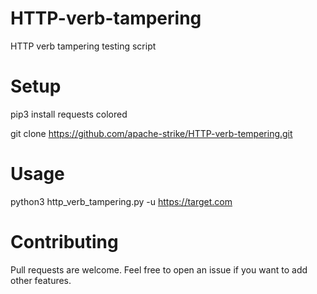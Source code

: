 # HTTP-verb-tampering
HTTP verb tampering testing script

# Setup

pip3 install requests colored

git clone https://github.com/apache-strike/HTTP-verb-tempering.git

# Usage

python3 http_verb_tampering.py -u https://target.com

# Contributing

Pull requests are welcome. Feel free to open an issue if you want to add other features.
